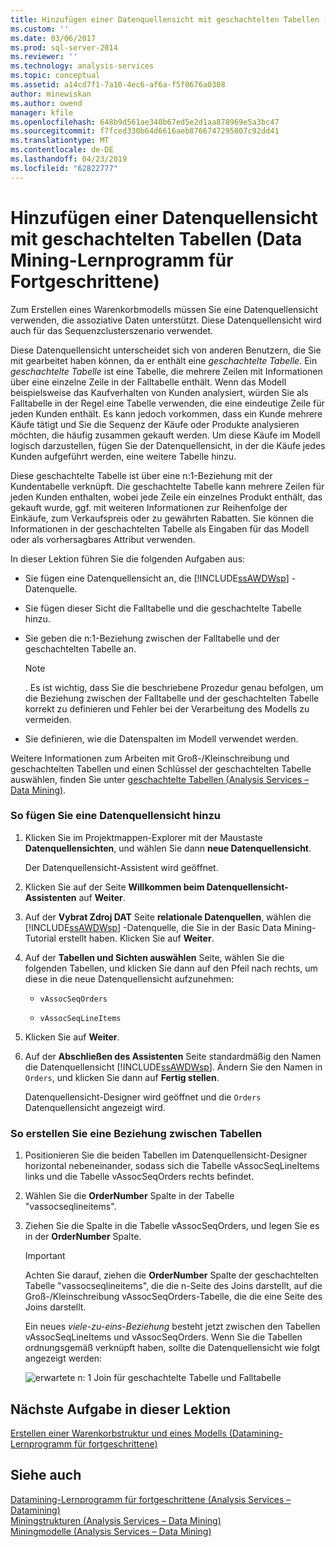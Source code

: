 ```yaml
---
title: Hinzufügen einer Datenquellensicht mit geschachtelten Tabellen (mittleres Datamining Tutorial) | Microsoft-Dokumentation
ms.custom: ''
ms.date: 03/06/2017
ms.prod: sql-server-2014
ms.reviewer: ''
ms.technology: analysis-services
ms.topic: conceptual
ms.assetid: a14cd7f1-7a10-4ec6-af6a-f5f0676a0308
author: minewiskan
ms.author: owend
manager: kfile
ms.openlocfilehash: 648b9d561ae340b67ed5e2d1aa878969e5a3bc47
ms.sourcegitcommit: f7fced330b64d6616aeb8766747295807c92dd41
ms.translationtype: MT
ms.contentlocale: de-DE
ms.lasthandoff: 04/23/2019
ms.locfileid: "62822777"
---
```

# <a name="adding-a-data-source-view-with-nested-tables-intermediate-data-mining-tutorial"></a>Hinzufügen einer Datenquellensicht mit geschachtelten Tabellen (Data Mining-Lernprogramm für Fortgeschrittene)
  Zum Erstellen eines Warenkorbmodells müssen Sie eine Datenquellensicht verwenden, die assoziative Daten unterstützt. Diese Datenquellensicht wird auch für das Sequenzclusterszenario verwendet.  
  
 Diese Datenquellensicht unterscheidet sich von anderen Benutzern, die Sie mit gearbeitet haben können, da er enthält eine *geschachtelte Tabelle*. Ein *geschachtelte Tabelle* ist eine Tabelle, die mehrere Zeilen mit Informationen über eine einzelne Zeile in der Falltabelle enthält. Wenn das Modell beispielsweise das Kaufverhalten von Kunden analysiert, würden Sie als Falltabelle in der Regel eine Tabelle verwenden, die eine eindeutige Zeile für jeden Kunden enthält. Es kann jedoch vorkommen, dass ein Kunde mehrere Käufe tätigt und Sie die Sequenz der Käufe oder Produkte analysieren möchten, die häufig zusammen gekauft werden. Um diese Käufe im Modell logisch darzustellen, fügen Sie der Datenquellensicht, in der die Käufe jedes Kunden aufgeführt werden, eine weitere Tabelle hinzu.  
  
 Diese geschachtelte Tabelle ist über eine n:1-Beziehung mit der Kundentabelle verknüpft. Die geschachtelte Tabelle kann mehrere Zeilen für jeden Kunden enthalten, wobei jede Zeile ein einzelnes Produkt enthält, das gekauft wurde, ggf. mit weiteren Informationen zur Reihenfolge der Einkäufe, zum Verkaufspreis oder zu gewährten Rabatten. Sie können die Informationen in der geschachtelten Tabelle als Eingaben für das Modell oder als vorhersagbares Attribut verwenden.  
  
 In dieser Lektion führen Sie die folgenden Aufgaben aus:  
  
-   Sie fügen eine Datenquellensicht an, die [!INCLUDE[ssAWDWsp](../includes/ssawdwsp-md.md)] -Datenquelle.  
  
-   Sie fügen dieser Sicht die Falltabelle und die geschachtelte Tabelle hinzu.  
  
-   Sie geben die n:1-Beziehung zwischen der Falltabelle und der geschachtelten Tabelle an.  
  
    > [!NOTE]  
    >  . Es ist wichtig, dass Sie die beschriebene Prozedur genau befolgen, um die Beziehung zwischen der Falltabelle und der geschachtelten Tabelle korrekt zu definieren und Fehler bei der Verarbeitung des Modells zu vermeiden.  
  
-   Sie definieren, wie die Datenspalten im Modell verwendet werden.  
  
 Weitere Informationen zum Arbeiten mit Groß-/Kleinschreibung und geschachtelten Tabellen und einen Schlüssel der geschachtelten Tabelle auswählen, finden Sie unter [geschachtelte Tabellen &#40;Analysis Services – Data Mining&#41;](../../2014/analysis-services/data-mining/nested-tables-analysis-services-data-mining.md).  
  
### <a name="to-add-a-data-source-view"></a>So fügen Sie eine Datenquellensicht hinzu  
  
1.  Klicken Sie im Projektmappen-Explorer mit der Maustaste **Datenquellensichten**, und wählen Sie dann **neue Datenquellensicht**.  
  
     Der Datenquellensicht-Assistent wird geöffnet.  
  
2.  Klicken Sie auf der Seite **Willkommen beim Datenquellensicht-Assistenten** auf **Weiter**.  
  
3.  Auf der **Vybrat Zdroj DAT** Seite **relationale Datenquellen**, wählen die [!INCLUDE[ssAWDWsp](../includes/ssawdwsp-md.md)] -Datenquelle, die Sie in der Basic Data Mining-Tutorial erstellt haben. Klicken Sie auf **Weiter**.  
  
4.  Auf der **Tabellen und Sichten auswählen** Seite, wählen Sie die folgenden Tabellen, und klicken Sie dann auf den Pfeil nach rechts, um diese in die neue Datenquellensicht aufzunehmen:  
  
    -   `vAssocSeqOrders`  
  
    -   `vAssocSeqLineItems`  
  
5.  Klicken Sie auf **Weiter**.  
  
6.  Auf der **Abschließen des Assistenten** Seite standardmäßig den Namen die Datenquellensicht [!INCLUDE[ssAWDWsp](../includes/ssawdwsp-md.md)]. Ändern Sie den Namen in `Orders`, und klicken Sie dann auf **Fertig stellen**.  
  
     Datenquellensicht-Designer wird geöffnet und die `Orders` Datenquellensicht angezeigt wird.  
  
### <a name="to-create-a-relationship-between-tables"></a>So erstellen Sie eine Beziehung zwischen Tabellen  
  
1.  Positionieren Sie die beiden Tabellen im Datenquellensicht-Designer horizontal nebeneinander, sodass sich die Tabelle vAssocSeqLineItems links und die Tabelle vAssocSeqOrders rechts befindet.  
  
2.  Wählen Sie die **OrderNumber** Spalte in der Tabelle "vassocseqlineitems".  
  
3.  Ziehen Sie die Spalte in die Tabelle vAssocSeqOrders, und legen Sie es in der **OrderNumber** Spalte.  
  
    > [!IMPORTANT]  
    >  Achten Sie darauf, ziehen die **OrderNumber** Spalte der geschachtelten Tabelle "vassocseqlineitems", die die n-Seite des Joins darstellt, auf die Groß-/Kleinschreibung vAssocSeqOrders-Tabelle, die die eine Seite des Joins darstellt.  
  
     Ein neues *viele-zu-eins-Beziehung* besteht jetzt zwischen den Tabellen vAssocSeqLineItems und vAssocSeqOrders. Wenn Sie die Tabellen ordnungsgemäß verknüpft haben, sollte die Datenquellensicht wie folgt angezeigt werden:  
  
     ![erwartete n: 1 Join für geschachtelte Tabelle und Falltabelle](../../2014/tutorials/media/dsv-nestedjoin-illustration.gif "erwarteten n: 1 Join für geschachtelte Tabelle und Falltabelle")  
  
## <a name="next-task-in-lesson"></a>Nächste Aufgabe in dieser Lektion  
 [Erstellen einer Warenkorbstruktur und eines Modells &#40;Datamining-Lernprogramm für fortgeschrittene&#41;](../../2014/tutorials/creating-a-market-basket-structure-and-model-intermediate-data-mining-tutorial.md)  
  
## <a name="see-also"></a>Siehe auch  
 [Datamining-Lernprogramm für fortgeschrittene &#40;Analysis Services – Datamining&#41;](../../2014/tutorials/intermediate-data-mining-tutorial-analysis-services-data-mining.md)   
 [Miningstrukturen &#40;Analysis Services – Data Mining&#41;](../../2014/analysis-services/data-mining/mining-structures-analysis-services-data-mining.md)   
 [Miningmodelle &#40;Analysis Services – Data Mining&#41;](../../2014/analysis-services/data-mining/mining-models-analysis-services-data-mining.md)  
  
  
